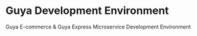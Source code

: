 # Guya Development Environment

Guya E-commerce &amp; Guya Express Microservice Development Environment
